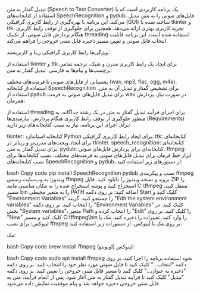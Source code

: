 تبدیل گفتار به متن (Speech to Text Converter) یک برنامه کاربردی است که با استفاده از کتابخانه‌های SpeechRecognition و pydub، فایل‌های صوتی را به متن تبدیل می‌کند. این برنامه با بهره‌گیری از رابط کاربری گرافیکی (GUI) ساخته شده با tkinter و ttk، تجربه کاربری بهتری ارائه می‌دهد. همچنین برای جلوگیری از توقف رابط کاربری هنگام پردازش فایل صوتی، از تکنیک threading استفاده شده است. این برنامه قابلیت انتخاب فایل صوتی و تعیین مسیر ذخیره فایل متنی خروجی را فراهم می‌کند.

ویژگی‌ها
رابط کاربری گرافیکی زیبا و کاربرپسند:

استفاده از tkinter و ttk برای ایجاد یک رابط کاربری مدرن و شیک.
ترجمه تمامی برچسب‌ها و پیام‌ها به فارسی.
تبدیل گفتار به متن:

پشتیبانی از فایل‌های صوتی با فرمت‌های مختلف (wav, mp3, flac, ogg, m4a).
استفاده از کتابخانه SpeechRecognition برای تشخیص گفتار و تبدیل آن به متن.
استفاده از pydub برای تبدیل فایل‌های صوتی به فرمت wav در صورت نیاز.
پردازش همزمان:

استفاده از threading برای اجرای فرآیند تبدیل گفتار به متن در یک رشته جداگانه، به منظور جلوگیری از توقف رابط کاربری هنگام پردازش.
نیازمندی‌ها (Requirements)
برای اجرای این برنامه، نیاز به نصب کتابخانه‌های زیر دارید:

tkinter: کتابخانه استاندارد Python برای ایجاد رابط کاربری گرافیکی.
ttk: کتابخانه‌ای برای ایجاد ویجت‌های مدرن‌تر و زیباتر در tkinter.
speech_recognition: کتابخانه‌ای برای تبدیل گفتار به متن.
pydub: کتابخانه‌ای برای پردازش فایل‌های صوتی.
ffmpeg: ابزار خط فرمان برای تبدیل فایل‌های صوتی به فرمت‌های مختلف.
نصب کتابخانه‌ها
برای نصب کتابخانه‌های SpeechRecognition و pydub، از دستورهای زیر استفاده کنید:

bash
Copy code
pip install SpeechRecognition pydub
نصب و پیکربندی ffmpeg
ویندوز:
به وب‌سایت رسمی ffmpeg بروید و نسخه ویندوز را دانلود کنید.
فایل ZIP را استخراج کنید و پوشه استخراج شده را به مکان مناسبی مانند C:\ffmpeg منتقل کنید.
مسیر bin را به متغیر محیطی PATH اضافه کنید:
بر روی دکمه Start کلیک کنید و "Environment Variables" را جستجو کنید.
گزینه "Edit the system environment variables" را انتخاب کنید.
بر روی دکمه "Environment Variables" کلیک کنید.
در بخش "System variables"، متغیر Path را انتخاب کرده و "Edit" را کلیک کنید.
بر روی "New" کلیک کنید و مسیر C:\ffmpeg\bin را وارد کنید.
تغییرات را ذخیره کنید.
مک یا لینوکس:
برای نصب ffmpeg بر روی مک یا لینوکس، از دستورات زیر استفاده کنید:

مک:

bash
Copy code
brew install ffmpeg
لینوکس (اوبونتو):

bash
Copy code
sudo apt install ffmpeg
نحوه استفاده
برنامه را اجرا کنید.
بر روی دکمه "انتخاب..." کلیک کنید تا فایل صوتی مورد نظر خود را انتخاب کنید.
بر روی دکمه "ذخیره به عنوان..." کلیک کنید تا مسیر فایل متنی خروجی را تعیین کنید.
بر روی دکمه "تبدیل" کلیک کنید تا فرآیند تبدیل گفتار به متن آغاز شود.
پس از اتمام فرآیند، متن به فایل متنی خروجی ذخیره خواهد شد و پیام موفقیت نمایش داده می‌شود.
